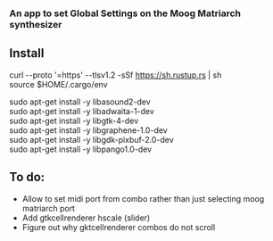 ### An app to set Global Settings on the Moog Matriarch synthesizer

## Install
curl --proto '=https' --tlsv1.2 -sSf https://sh.rustup.rs | sh  
source $HOME/.cargo/env  

sudo apt-get install -y libasound2-dev  
sudo apt-get install -y libadwaita-1-dev  
    sudo apt-get install -y libgtk-4-dev  
    sudo apt-get install -y libgraphene-1.0-dev  
    sudo apt-get install -y libgdk-pixbuf-2.0-dev  
    sudo apt-get install -y libpango1.0-dev  
    
## To do:  
- Allow to set midi port from combo rather than just selecting moog matriarch port
- Add gtkcellrenderer hscale (slider)
- Figure out why gktcellrenderer combos do not scroll
